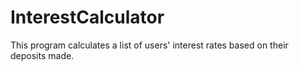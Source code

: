 # InterestCalculator

This program calculates a list of users' interest rates based on their deposits made.
